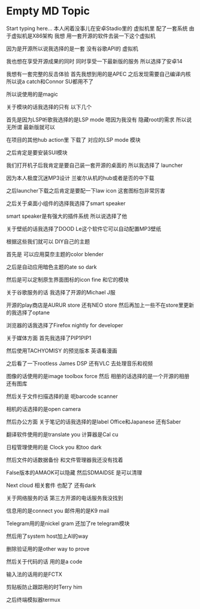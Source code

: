 # Empty MD Topic

Start typing here...
本人闲着没事儿在安卓Stadio里的 虚拟机里 配了一套系统 由于虚拟机是X86架构 我想 用一套开源的软件去装一下这个虚拟机

因为是开源所以说我选择的是一套 没有谷歌API的 虚拟机

我也想在享受开源成果的同时 同时享受一下最新版的服务 所以选择了安卓14

我想有一套完整的反击体验 首先我想到用的是APEC 之后发现需要自己编译内核 所以说a catch和Connor SU都用不了

所以说使用的是magic

关于模块的话我选择的只有 以下几个

首先是因为LSP听歌我选择的是LSP mode 嗯因为我没有 隐藏root的需求 所以说无所谓 最新版就可以

在项目的其他hub action里 下载了 对应的LSP mode 模块

之后肯定是要安装SUI模块

我们打开机子后我肯定是要自己装一套开源的桌面的 所以我选择了 launcher

因为本人极度沉迷MP3设计 兰崔尔从机的hub或者是否的中下载

之后launcher下载之后肯定是要配一下law icon 这套图标包非常厉害

之后关于桌面小组件的选择我选择了smart speaker

smart speaker是有强大的插件系统 所以说选择了他

关于壁纸的话我选择了DOOD Le这个软件它可以自动配置MP3壁纸

根据这些我们就可以 DIY自己的主题

首先是 可以应用莫奈主题的color blender

之后是自动应用暗色主题的ate so dark

然后是可以定制原生界面图标的icon fine 和它的模块

关于谷歌服务的话 我选择了开源的Michael J服

开源的play商店是AURUR store 还有NEO store 然后再加上一些不在store里更新的我选择了optane

浏览器的话我选择了Firefox nightly for developer

关于媒体方面 首先我选择了PIP1PIP1

然后使用TACHYOMISY 的预览版本 英语看漫画

之后看了一下rootless James DSP 还有VLC 去处理音乐和视频

图像的话使用的是image toolbox force 然后 相册的话选择的是一个开源的相册 还有图库

然后关于文件扫描选择的是 呃barcode scanner

相机的话选择的是open camera

然后办公方面 关于笔记的话我选择的是label Office和Japanese 还有Saber

翻译软件使用的是translate you 计算器是Cal cu

日程管理使用的是 Clock you 和too dark

然后文件的话数据备份 和文件管理器我还没有找着

False版本的AMAOK可以隐藏 然后SDMAIDSE 是可以清理

Next cloud 相关套件 也配了 还有dark

关于网络服务的话 第三方开源的电话服务我没找到

信息用的是connect you 邮件用的是K9 mail

Telegram用的是nickel gram 还加了re telegram模块

然后用了system host加上AI的way

删除验证用的是other way to prove

然后关于代码的话 用的是a code

输入法的话用的是FCTX

剪贴板防止跟踪用的时Terry him

之后终端模拟器termux


